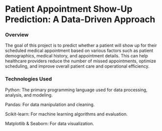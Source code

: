 # Patient Appointment Show-Up Prediction: A Data-Driven Approach

### Overview

The goal of this project is to predict whether a patient will show up for their scheduled medical appointment based on various factors such as patient demographics, medical history, and appointment details. This can help healthcare providers reduce the number of missed appointments, optimize scheduling, and improve overall patient care and operational efficiency.

### Technologies Used

Python: The primary programming language used for data processing, analysis, and modeling.

Pandas: For data manipulation and cleaning.

Scikit-learn: For machine learning algorithms and evaluation.

Matplotlib & Seaborn: For data visualization.
